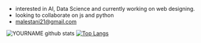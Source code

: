 - interested in AI, Data Science and currently working on web designing.
- looking to collaborate on js and python
- malestani21@gmail.com

<!---
Mustafa-Zahedi/Mustafa-Zahedi is a ✨ special ✨ repository because its `README.md` (this file) appears on your GitHub profile.
You can click the Preview link to take a look at your changes.
--->

![YOURNAME github stats](https://github-readme-stats.vercel.app/api?username=Mustafa-Zahedi&show_icons=true&hide_border=true&theme=radical)
[![Top Langs](https://github-readme-stats.vercel.app/api/top-langs/?username=Mustafa-Zahedi&theme=merko)](https://github.com/anuraghazra/github-readme-stats)
